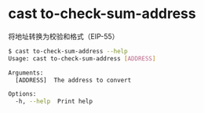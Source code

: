 # cast to-check-sum-address

将地址转换为校验和格式（EIP-55）

```bash
$ cast to-check-sum-address --help
Usage: cast to-check-sum-address [ADDRESS]

Arguments:
  [ADDRESS]  The address to convert

Options:
  -h, --help  Print help
```